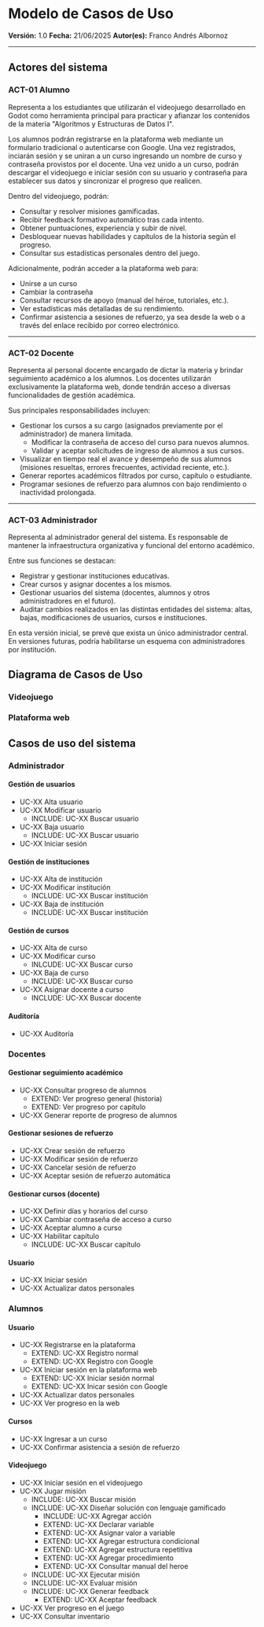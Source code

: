 # Modelo de Casos de Uso

**Versión:** 1.0
**Fecha:** 21/06/2025
**Autor(es):** Franco Andrés Albornoz

---

## Actores del sistema

### ACT-01 Alumno

Representa a los estudiantes que utilizarán el videojuego desarrollado en Godot como herramienta principal para practicar y afianzar los contenidos de la materia "Algoritmos y Estructuras de Datos I".

Los alumnos podrán registrarse en la plataforma web mediante un formulario tradicional o autenticarse con Google. Una vez registrados, inciarán sesión y se uniran a un curso ingresando un nombre de curso y contraseña provistos por el docente. Una vez unido a un curso, podrán descargar el videojuego e iniciar sesión con su usuario y contraseña para establecer sus datos y sincronizar el progreso que realicen.

Dentro del videojuego, podrán:

- Consultar y resolver misiones gamificadas.
- Recibir feedback formativo automático tras cada intento.
- Obtener puntuaciones, experiencia y subir de nivel.
- Desbloquear nuevas habilidades y capítulos de la historia según el progreso.
- Consultar sus estadísticas personales dentro del juego.

Adicionalmente, podrán acceder a la plataforma web para:

- Unirse a un curso
- Cambiar la contraseña
- Consultar recursos de apoyo (manual del héroe, tutoriales, etc.).
- Ver estadísticas más detalladas de su rendimiento.
- Confirmar asistencia a sesiones de refuerzo, ya sea desde la web o a través del enlace recibido por correo electrónico.

---

### ACT-02 Docente

Representa al personal docente encargado de dictar la materia y brindar seguimiento académico a los alumnos. Los docentes utilizarán exclusivamente la plataforma web, donde tendrán acceso a diversas funcionalidades de gestión académica.

Sus principales responsabilidades incluyen:

- Gestionar los cursos a su cargo (asignados previamente por el administrador) de manera limitada.
  - Modificar la contraseña de acceso del curso para nuevos alumnos.
  - Validar y aceptar solicitudes de ingreso de alumnos a sus cursos.
- Visualizar en tiempo real el avance y desempeño de sus alumnos (misiones resueltas, errores frecuentes, actividad reciente, etc.).
- Generar reportes académicos filtrados por curso, capítulo o estudiante.
- Programar sesiones de refuerzo para alumnos con bajo rendimiento o inactividad prolongada.

---

### ACT-03 Administrador

Representa al administrador general del sistema. Es responsable de mantener la infraestructura organizativa y funcional del entorno académico.

Entre sus funciones se destacan:

- Registrar y gestionar instituciones educativas.
- Crear cursos y asignar docentes a los mismos.
- Gestionar usuarios del sistema (docentes, alumnos y otros administradores en el futuro).
- Auditar cambios realizados en las distintas entidades del sistema: altas, bajas, modificaciones de usuarios, cursos e instituciones.

En esta versión inicial, se prevé que exista un único administrador central. En versiones futuras, podría habilitarse un esquema con administradores por institución.

## Diagrama de Casos de Uso

### Videojuego

### Plataforma web


## Casos de uso del sistema

### Administrador

#### Gestión de usuarios

- UC-XX Alta usuario
- UC-XX Modificar usuario
  - INCLUDE: UC-XX Buscar usuario
- UC-XX Baja usuario
  - INCLUDE: UC-XX Buscar usuario
- UC-XX Iniciar sesión

#### Gestión de instituciones
- UC-XX Alta de institución
- UC-XX Modificar institución
  - INCLUDE: UC-XX Buscar institución
- UC-XX Baja de institución
  - INCLUDE: UC-XX Buscar institución

#### Gestión de cursos

- UC-XX Alta de curso
- UC-XX Modificar curso
  - INLCUDE: UC-XX Buscar curso
- UC-XX Baja de curso
  - INCLUDE: UC-XX Buscar curso
- UC-XX Asignar docente a curso
  - INCLUDE: UC-XX Buscar docente

#### Auditoría
- UC-XX Auditoría

### Docentes

#### Gestionar seguimiento académico
- UC-XX Consultar progreso de alumnos
  - EXTEND: Ver progreso general (historia)
  - EXTEND: Ver progreso por capítulo
- UC-XX Generar reporte de progreso de alumnos

#### Gestionar sesiones de refuerzo
- UC-XX Crear sesión de refuerzo
- UC-XX Modificar sesión de refuerzo
- UC-XX Cancelar sesión de refuerzo
- UC-XX Aceptar sesión de refuerzo automática

#### Gestionar cursos (docente)
- UC-XX Definir días y horarios del curso
- UC-XX Cambiar contraseña de acceso a curso
- UC-XX Aceptar alumno a curso
- UC-XX Habilitar capítulo
  - INCLUDE: UC-XX Buscar capítulo

#### Usuario
- UC-XX Iniciar sesión
- UC-XX Actualizar datos personales

### Alumnos

#### Usuario
- UC-XX Registrarse en la plataforma
  - EXTEND: UC-XX Registro normal
  - EXTEND: UC-XX Registro con Google
- UC-XX Iniciar sesión en la plataforma web
  - EXTEND: UC-XX Iniciar sesión normal
  - EXTEND: UC-XX Inicar sesión con Google
- UC-XX Actualizar datos personales
- UC-XX Ver progreso en la web

#### Cursos
- UC-XX Ingresar a un curso
- UC-XX Confirmar asistencia a sesión de refuerzo

#### Videojuego
- UC-XX Iniciar sesión en el videojuego
- UC-XX Jugar misión
  - INCLUDE: UC-XX Buscar misión
  - INCLUDE: UC-XX Diseñar solución con lenguaje gamificado
    - INCLUDE: UC-XX Agregar acción
    - EXTEND: UC-XX Declarar variable
    - EXTEND: UC-XX Asignar valor a variable
    - EXTEND: UC-XX Agregar estructura condicional
    - EXTEND: UC-XX Agregar estructura repetitiva
    - EXTEND: UC-XX Agregar procedimiento
    - EXTEND: UC-XX Consultar manual del heroe
  - INCLUDE: UC-XX Ejecutar misión
  - INCLUDE: UC-XX Evaluar misión
  - INCLUDE: UC-XX Generar feedback
    - EXTEND: UC-XX Aceptar feedback
- UC-XX Ver progreso en el juego
- UC-XX Consultar inventario



